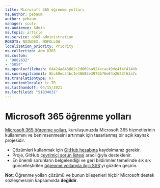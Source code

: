 ```yaml
---
title: Microsoft 365 öğrenme yolları
ms.author: pebaum
author: pebaum
manager: scotv
ms.audience: Admin
ms.topic: article
ms.service: o365-administration
ROBOTS: NOINDEX, NOFOLLOW
localization_priority: Priority
ms.collection: Adm_O365
ms.custom:
- "9002632"
- "5054"
ms.openlocfilehash: 64424a843d82c2d669ba924ccac49de4f4f414bb
ms.sourcegitcommit: 8bc60ec34bc1e40685e3976576e04a2623f63a7c
ms.translationtype: HT
ms.contentlocale: tr-TR
ms.lasthandoff: 04/15/2021
ms.locfileid: "51834031"
---
```

# <a name="microsoft-365-learning-pathways"></a>Microsoft 365 öğrenme yolları

[Microsoft 365 öğrenme yolları](https://docs.microsoft.com/office365/customlearning/), kuruluşunuzda Microsoft 365 hizmetlerinin kullanımını ve benimsenmesini artırmak için tasarlanmış bir açık kaynak projesidir.

- Çözümleri kullanmak için [GitHub hesabına](https://aka.ms/joingithub) kaydolmanız gerekir.
- Proje, GitHub [çevrimiçi sorun listesi](https://aka.ms/CustomLearningHelp) aracılığıyla desteklenir.
- En önemli sorunların belgelendiği ve geri bildirimler temelinde sık sık güncelleştirilen [öğrenme yollarıyla ilgili SSS](https://docs.microsoft.com/office365/customlearning/faq)’yi gözden geçirin.

**Not**: Öğrenme yolları çözümü ve bunun bileşenleri hiçbir Microsoft destek sözleşmesinin kapsamında **değildir**.
